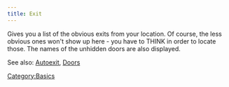 ```yaml
---
title: Exit
---
```


Gives you a list of the obvious exits from your location. Of course, the
less obvious ones won't show up here - you have to THINK in order to
locate those. The names of the unhidden doors are also displayed.

See also: [Autoexit](Autoexit "wikilink"), [Doors](Doors "wikilink")

[Category:Basics](Category:Basics "wikilink")